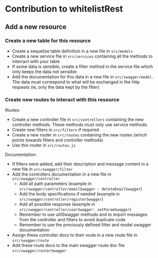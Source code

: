 # Contribution to whitelistRest

## Add a new resource

### Create a new table for this resource

- Create a sequelize table definition in a new file in `src/models`
- Create a new service file in `src/services` containing all the methods to interract with your table
- If some data is sensible, create a filter method in the service file which only keeps the data not sensible
- Add the documentation for this data in a new file in `src/swagger/model`. The data must correspond to what will be exchanged in the http requests (ie, only the data kept by the filter)

### Create new routes to interact with this resource

Routes:

- Create a new controller file in `src/controllers` containing the new controller methods. These methods must only use service methods.
- Create new filters in `src/filters` if required
- Create a new router in `src/routes` containing the new routes (which points towards filters and controller methods)
- Use this router in `src/routes.js`

Documentation:

- If filters were added, add their description and message content in a new file in `src/swagger/filter`
- Add the controllers documentation in a new file in `src/swagger/controller`
  - Add all path parameters (example in `src/swagger/controller/emailSwagger : deleteEmailSwagger`)
  - Add the body specifications if needed (example in `src/swagger/controller/registerSwagger`)
  - Add all possible response (example in `src/swagger/controller/userSwagger: setParamSwagger`)
  - Remember to use utilSwagger methods and to import messages from the controller and filters to avoid duplicate code
  - Remember to use the previously defined filter and model swagger documentation
- Assign these controller docs to their route in a new route file in `src/swagger/route`
- Add these route docs to the main swagger route doc file `src/swagger/routerSwagger`
